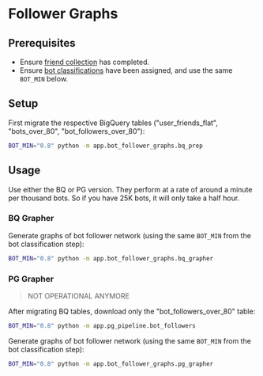 
# Follower Graphs

## Prerequisites

  + Ensure [friend collection](/app/friend_collection/README.md) has completed.
  + Ensure [bot classifications](/app/retweet_graphs_v2/README.md#K-Days-Bot-Classification) have been assigned, and use the same `BOT_MIN` below.

## Setup

First migrate the respective BigQuery tables ("user_friends_flat", "bots_over_80", "bot_followers_over_80"):

```sh
BOT_MIN="0.8" python -m app.bot_follower_graphs.bq_prep
```

## Usage

Use either the BQ or PG version. They perform at a rate of around a minute per thousand bots. So if you have 25K bots, it will only take a half hour.

### BQ Grapher

Generate graphs of bot follower network (using the same `BOT_MIN` from the bot classification step):

```sh
BOT_MIN="0.8" python -m app.bot_follower_graphs.bq_grapher
```

### PG Grapher

> NOT OPERATIONAL ANYMORE

After migrating BQ tables, download only the "bot_followers_over_80" table:

```sh
BOT_MIN="0.8" python -m app.pg_pipeline.bot_followers
```

Generate graphs of bot follower network (using the same `BOT_MIN` from the bot classification step):

```sh
BOT_MIN="0.8" python -m app.bot_follower_graphs.pg_grapher
```
